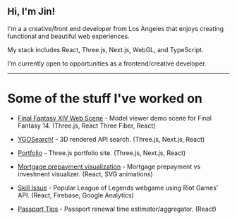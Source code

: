 ## Hi, I'm Jin!

I'm a a creative/front end developer from Los Angeles that enjoys creating functional and beautiful web experiences.

My stack includes React, Three.js, Next.js, WebGL, and TypeScript.

I'm currently open to opportunities as a frontend/creative developer.

---

# Some of the stuff I've worked on

- [Final Fantasy XIV Web Scene](https://xiv-portal.vercel.app/) - Model viewer demo scene for Final Fantasy 14. (Three.js, React Three Fiber, React)
- [YGOSearch!](https://www.ygosearch.net/) - 3D rendered API search. (Three.js, Next.js, React)
- [Portfolio](https://www.imjin.dev/) - Three.js portfolio site. (Three.js, Next.js, React)

- [Mortgage prepayment visualization](https://mortgage-invest.vercel.app/) - Mortgage prepayment vs investment visualizer. (React, SVG animations)
- [Skill Issue](https://www.skill-issue.com/) - Popular League of Legends webgame using Riot Games' API. (React, Firebase, Google Analytics)
- [Passport Tips](https://passport.tips/) - Passport renewal time estimator/aggregator. (React)
